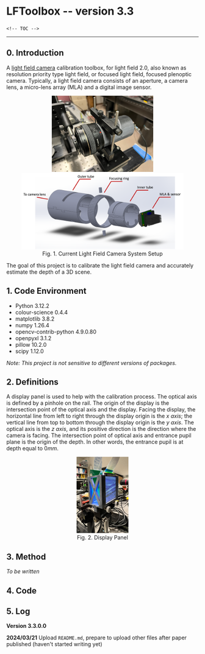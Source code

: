 # LFToolbox -- version 3.3

`<!-- TOC -->`

------

## 0. Introduction 

A [light field camera](https://en.wikipedia.org/wiki/Light_field_camera) calibration toolbox, for light field 2.0, also known as resolution priority type light field, or focused light field, focused plenoptic camera. Typically, a light field camera consists of an aperture, a camera lens, a micro-lens array (MLA) and a digital image sensor. 

<center><img src='./readme_images/cur_setup.png' height=200><img src='./readme_images/housing_cad.png' height=200></center>

<center>Fig. 1. Current Light Field Camera System Setup</center>

The goal of this project is to calibrate the light field camera and accurately estimate the depth of a 3D scene. 



## 1. Code Environment 

-   Python 3.12.2
-   colour-science 0.4.4
-   matplotlib 3.8.2
-   numpy 1.26.4
-   opencv-contrib-python 4.9.0.80
-   openpyxl 3.1.2
-   pillow 10.2.0
-   scipy 1.12.0

*Note: This project is not sensitive to different versions of packages.*



## 2. Definitions 

A display panel is used to help with the calibration process. The optical axis is defined by a pinhole on the rail. The origin of the display is the intersection point of the optical axis and the display. Facing the display, the horizontal line from left to right through the display origin is the *x axis*; the vertical line from top to bottom through the display origin is the *y axis*. The optical axis is the *z axis*, and its positive direction is the direction where the camera is facing. The intersection point of optical axis and entrance pupil plane is the origin of the depth. In other words, the entrance pupil is at depth equal to $0mm$. 

<center><img src='./readme_images/display.png' height=200></center>

<center>Fig. 2. Display Panel</center>



## 3. Method 

*To be written* 



## 4. Code 



## 5. Log 

**Version 3.3.0.0** 

**2024/03/21** Upload `README.md`, prepare to upload other files after paper published (haven't started writing yet) 
